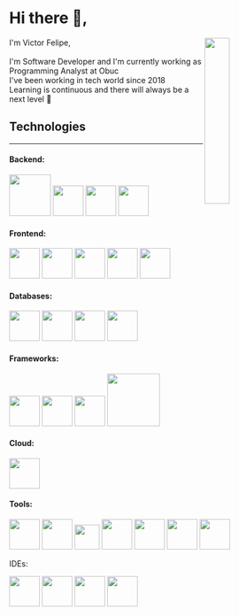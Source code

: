 # Hi there 👋, 

<div width="100%">
   <img align="right" src="https://cdni.iconscout.com/illustration/premium/thumb/man-working-analysis-on-desktop-8452554-6714595.png?f=webp" height="300px" width="30%"/>
   I'm Victor Felipe, <br><br>
   I'm Software Developer and I'm currently working as Programming Analyst at Obuc <br>
   I've been working in tech world since 2018 <br>
   Learning is continuous and there will always be a next level 🚀
   
</div>

## Technologies
---

#### Backend: 
<div>
   <img src="https://cdn.jsdelivr.net/gh/devicons/devicon/icons/nodejs/nodejs-original-wordmark.svg" width="75px"/>
   <img src="https://cdn.jsdelivr.net/gh/devicons/devicon/icons/python/python-original.svg" width="55px"/>
   <img src="https://cdn.jsdelivr.net/gh/devicons/devicon/icons/php/php-original.svg" width="55px"/>
   <img src="https://cdn.jsdelivr.net/gh/devicons/devicon/icons/postgresql/postgresql-original-wordmark.svg" width="55px"/>
</div>   

#### Frontend:
<div>
  <img src="https://cdn.jsdelivr.net/gh/devicons/devicon/icons/javascript/javascript-original.svg" width="55px"/>
  <img src="https://cdn.jsdelivr.net/gh/devicons/devicon/icons/html5/html5-original-wordmark.svg" width="55px"/>
  <img src="https://cdn.jsdelivr.net/gh/devicons/devicon/icons/css3/css3-original-wordmark.svg" width="55px"/>
  <img src="https://cdn.jsdelivr.net/gh/devicons/devicon/icons/sass/sass-original.svg" width="55px"/>
  <img src="https://cdn.jsdelivr.net/gh/devicons/devicon/icons/bootstrap/bootstrap-original.svg" width="55px"/>
                    
</div>

#### Databases:
<div>
   <img src="https://cdn.jsdelivr.net/gh/devicons/devicon/icons/mysql/mysql-original-wordmark.svg" width="55px"/>
   <img src="https://cdn.jsdelivr.net/gh/devicons/devicon/icons/sqlalchemy/sqlalchemy-original-wordmark.svg" width="55px"/>
   <img src="https://cdn.jsdelivr.net/gh/devicons/devicon/icons/sqlite/sqlite-original-wordmark.svg" width="55px"/>
   <img src="https://cdn.jsdelivr.net/gh/devicons/devicon/icons/microsoftsqlserver/microsoftsqlserver-plain-wordmark.svg" width="55px"/>      
</div>


#### Frameworks:
<div>
  <img src="https://cdn.jsdelivr.net/gh/devicons/devicon/icons/react/react-original-wordmark.svg" width="55px"/>
  <img src="https://cdn.jsdelivr.net/gh/devicons/devicon/icons/vuejs/vuejs-original-wordmark.svg" width="55px"/>
  <img src="https://cdn.jsdelivr.net/gh/devicons/devicon/icons/flask/flask-original-wordmark.svg" width="55px"/>
  <img src="https://cdn.jsdelivr.net/gh/devicons/devicon/icons/cakephp/cakephp-original-wordmark.svg" width="95px"/>               
</div>

#### Cloud:
<div>
  <img src="https://cdn.jsdelivr.net/gh/devicons/devicon/icons/azure/azure-original-wordmark.svg" width="55px"/>
</div>

#### Tools:
<div>
  <img src="https://cdn.jsdelivr.net/gh/devicons/devicon/icons/git/git-original-wordmark.svg" width="55px"/>
  <img src="https://cdn.jsdelivr.net/gh/devicons/devicon/icons/github/github-original-wordmark.svg" width="55px"/>
  <img src="https://cdn.jsdelivr.net/gh/devicons/devicon/icons/gitlab/gitlab-original-wordmark.svg" width="45px"/>
  <img src="https://cdn.jsdelivr.net/gh/devicons/devicon/icons/bitbucket/bitbucket-original-wordmark.svg" width="55px"/>
  <img src="https://cdn.jsdelivr.net/gh/devicons/devicon/icons/figma/figma-original.svg" width="55px"/>
  <img src="https://cdn.jsdelivr.net/gh/devicons/devicon/icons/trello/trello-plain-wordmark.svg" width="55px"/>
  <img src="https://cdn.jsdelivr.net/gh/devicons/devicon/icons/bash/bash-plain.svg" width="55px"/>
</div>
          
IDEs:
<div>
  <img src="https://cdn.jsdelivr.net/gh/devicons/devicon/icons/atom/atom-original-wordmark.svg" width="55px"/>
  <img src="https://cdn.jsdelivr.net/gh/devicons/devicon/icons/vscode/vscode-original-wordmark.svg" width="55px"/>
  <img src="https://cdn.jsdelivr.net/gh/devicons/devicon/icons/pycharm/pycharm-original-wordmark.svg" width="55px"/>
  <img src="https://cdn.jsdelivr.net/gh/devicons/devicon/icons/phpstorm/phpstorm-original-wordmark.svg" width="55px"/>         
</div>
